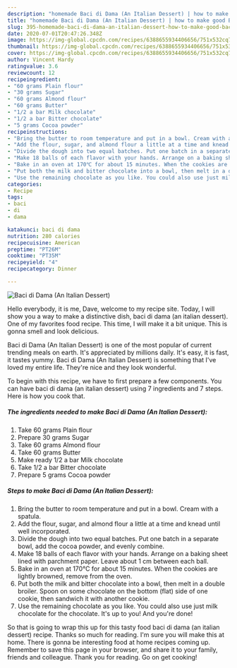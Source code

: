 ```yaml
---
description: "homemade Baci di Dama (An Italian Dessert) | how to make good Baci di Dama (An Italian Dessert)"
title: "homemade Baci di Dama (An Italian Dessert) | how to make good Baci di Dama (An Italian Dessert)"
slug: 395-homemade-baci-di-dama-an-italian-dessert-how-to-make-good-baci-di-dama-an-italian-dessert
date: 2020-07-01T20:47:26.348Z
image: https://img-global.cpcdn.com/recipes/6388655934406656/751x532cq70/baci-di-dama-an-italian-dessert-recipe-main-photo.jpg
thumbnail: https://img-global.cpcdn.com/recipes/6388655934406656/751x532cq70/baci-di-dama-an-italian-dessert-recipe-main-photo.jpg
cover: https://img-global.cpcdn.com/recipes/6388655934406656/751x532cq70/baci-di-dama-an-italian-dessert-recipe-main-photo.jpg
author: Vincent Hardy
ratingvalue: 3.6
reviewcount: 12
recipeingredient:
- "60 grams Plain flour"
- "30 grams Sugar"
- "60 grams Almond flour"
- "60 grams Butter"
- "1/2 a bar Milk chocolate"
- "1/2 a bar Bitter chocolate"
- "5 grams Cocoa powder"
recipeinstructions:
- "Bring the butter to room temperature and put in a bowl. Cream with a spatula."
- "Add the flour, sugar, and almond flour a little at a time and knead until well incorporated."
- "Divide the dough into two equal batches. Put one batch in a separate bowl, add the cocoa powder, and evenly combine."
- "Make 18 balls of each flavor with your hands. Arrange on a baking sheet lined with parchment paper. Leave about 1 cm between each ball."
- "Bake in an oven at 170℃ for about 15 minutes. When the cookies are lightly browned, remove from the oven."
- "Put both the milk and bitter chocolate into a bowl, then melt in a double broiler. Spoon on some  chocolate on the bottom (flat) side of one cookie, then sandwich it with another cookie."
- "Use the remaining chocolate as you like. You could also use just milk chocolate for the chocolate. It&#39;s up to you! And you&#39;re done!"
categories:
- Recipe
tags:
- baci
- di
- dama

katakunci: baci di dama 
nutrition: 280 calories
recipecuisine: American
preptime: "PT26M"
cooktime: "PT35M"
recipeyield: "4"
recipecategory: Dinner

---
```



![Baci di Dama (An Italian Dessert)](https://img-global.cpcdn.com/recipes/6388655934406656/751x532cq70/baci-di-dama-an-italian-dessert-recipe-main-photo.jpg)

Hello everybody, it is me, Dave, welcome to my recipe site. Today, I will show you a way to make a distinctive dish, baci di dama (an italian dessert). One of my favorites food recipe. This time, I will make it a bit unique. This is gonna smell and look delicious.

Baci di Dama (An Italian Dessert) is one of the most popular of current trending meals on earth. It's appreciated by millions daily. It's easy, it is fast, it tastes yummy. Baci di Dama (An Italian Dessert) is something that I've loved my entire life. They're nice and they look wonderful.




To begin with this recipe, we have to first prepare a few components. You can have baci di dama (an italian dessert) using 7 ingredients and 7 steps. Here is how you cook that.

<!--inarticleads1-->

##### The ingredients needed to make Baci di Dama (An Italian Dessert):

1. Take 60 grams Plain flour
1. Prepare 30 grams Sugar
1. Take 60 grams Almond flour
1. Take 60 grams Butter
1. Make ready 1/2 a bar Milk chocolate
1. Take 1/2 a bar Bitter chocolate
1. Prepare 5 grams Cocoa powder




<!--inarticleads2-->

##### Steps to make Baci di Dama (An Italian Dessert):

1. Bring the butter to room temperature and put in a bowl. Cream with a spatula.
1. Add the flour, sugar, and almond flour a little at a time and knead until well incorporated.
1. Divide the dough into two equal batches. Put one batch in a separate bowl, add the cocoa powder, and evenly combine.
1. Make 18 balls of each flavor with your hands. Arrange on a baking sheet lined with parchment paper. Leave about 1 cm between each ball.
1. Bake in an oven at 170℃ for about 15 minutes. When the cookies are lightly browned, remove from the oven.
1. Put both the milk and bitter chocolate into a bowl, then melt in a double broiler. Spoon on some  chocolate on the bottom (flat) side of one cookie, then sandwich it with another cookie.
1. Use the remaining chocolate as you like. You could also use just milk chocolate for the chocolate. It&#39;s up to you! And you&#39;re done!




So that is going to wrap this up for this tasty food baci di dama (an italian dessert) recipe. Thanks so much for reading. I'm sure you will make this at home. There is gonna be interesting food at home recipes coming up. Remember to save this page in your browser, and share it to your family, friends and colleague. Thank you for reading. Go on get cooking!
